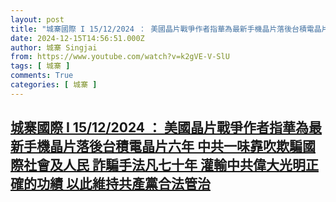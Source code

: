 ```yaml
---
layout: post
title: "城寨國際 I 15/12/2024 ： 美國晶片戰爭作者指華為最新手機晶片落後台積電晶片六年 中共一味靠吹欺騙國際社會及人民 詐騙手法凡七十年 灌輸中共偉大光明正確的功績 以此維持共產黨合法管治"
date: 2024-12-15T14:56:51.000Z
author: 城寨 Singjai
from: https://www.youtube.com/watch?v=k2gVE-V-SlU
tags: [ 城寨 ]
comments: True
categories: [ 城寨 ]
---
```

<!--1734274611000-->
[城寨國際 I 15/12/2024 ： 美國晶片戰爭作者指華為最新手機晶片落後台積電晶片六年 中共一味靠吹欺騙國際社會及人民 詐騙手法凡七十年 灌輸中共偉大光明正確的功績 以此維持共產黨合法管治](https://www.youtube.com/watch?v=k2gVE-V-SlU)
------

<div>

</div>
